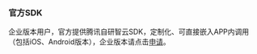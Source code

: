 ### 官方SDK
企业版本用户，官方提供腾讯自研智云SDK，定制化、可直接嵌入APP内调用（包括iOS、Android版本），企业版本请点击[申请](http://manage.qcloud.com/dbexp/apply.php?product=httpdns)。